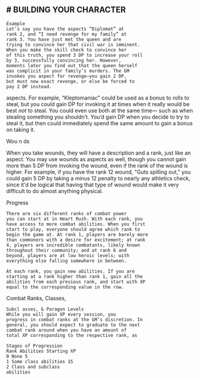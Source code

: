 ## # BUILDING YOUR CHARACTER

```
Example
Let’s say you have the aspects “Diplomat” at
rank 2, and “I need revenge for my family” at
rank 3. You have just met the queen and are
trying to convince her that civil war is imminent.
When you make the skill check to convince her
of this truth, you spend 3 DP to increase your roll
by 3, successfully convincing her. However,
moments later you find out that the queen herself
was complicit in your family’s murders. The GM
invokes you aspect for revenge—you gain 2 DP,
but must now exact revenge, or else be forced to
pay 2 DP instead.
```

aspects. For example, “Kleptomaniac" could be used
as a bonus to rolls to steal, but you could gain DP for
invoking it at times when it really would be best _not_
to steal. You could even use both at the same time—
such as when stealing something you shouldn’t.
You’d gain DP when you decide to try to steal it, but
then could immediately spend the same amount to
gain a bonus on taking it.

Wou n ds

When you take wounds, they will have a
description and a rank, just like an aspect. You may
use wounds as aspects as well, though you cannot
gain more than 5 DP from invoking the wound, even
if the rank of the wound is higher. For example, if
you have the rank 12 wound, "Guts spilling out,”
you could gain 5 DP by taking a minus 12 penalty to
nearly any athletics check, since it'd be logical that
having that type of wound would make it very
difficult to do almost anything physical.

Progress

```
There are six different ranks of combat power
you can start at in Heart Rush. With each rank, you
have access to more combat abilities. When you first
start to play, everyone should agree which rank to
begin the game at. At rank 1, players are barely more
than commoners with a desire for excitement; at rank
4, players are incredible combatants, likely known
throughout their community; and at rank 6 and
beyond, players are at low heroic levels; with
everything else falling somewhere in between.
```

```
At each rank, you gain new abilities. If you are
starting at a rank higher than rank 1, gain all the
abilities from each previous rank, and start with XP
equal to the corresponding value in the row.
```

Combat Ranks, Classes,

```
Subcl asses, & Paragon Levels
While you will gain XP every session, you
progress in combat ranks at the GM’s discretion. In
general, you should expect to graduate to the next
combat rank around when you have an amount of
total XP corresponding to the respective rank, as
```

```
Stages of Progression
Rank Abilities Starting XP
0 None 5
1 Some class abilities 15
2 Class and subclass
abilities
```
